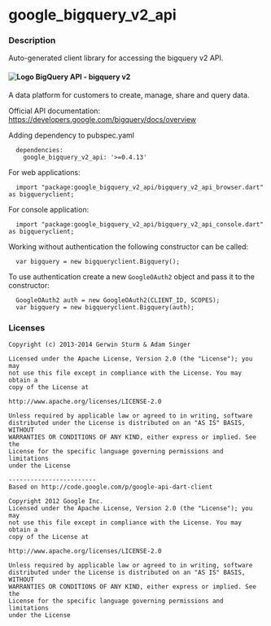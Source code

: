 # google_bigquery_v2_api

### Description

Auto-generated client library for accessing the bigquery v2 API.

#### ![Logo](http://www.google.com/images/icons/product/search-16.gif) BigQuery API - bigquery v2

A data platform for customers to create, manage, share and query data.

Official API documentation: https://developers.google.com/bigquery/docs/overview

Adding dependency to pubspec.yaml

```
  dependencies:
    google_bigquery_v2_api: '>=0.4.13'
```

For web applications:

```
  import "package:google_bigquery_v2_api/bigquery_v2_api_browser.dart" as bigqueryclient;
```

For console application:

```
  import "package:google_bigquery_v2_api/bigquery_v2_api_console.dart" as bigqueryclient;
```

Working without authentication the following constructor can be called:

```
  var bigquery = new bigqueryclient.Bigquery();
```

To use authentication create a new `GoogleOAuth2` object and pass it to the constructor:


```
  GoogleOAuth2 auth = new GoogleOAuth2(CLIENT_ID, SCOPES);
  var bigquery = new bigqueryclient.Bigquery(auth);
```

### Licenses

```
Copyright (c) 2013-2014 Gerwin Sturm & Adam Singer

Licensed under the Apache License, Version 2.0 (the "License"); you may 
not use this file except in compliance with the License. You may obtain a 
copy of the License at

http://www.apache.org/licenses/LICENSE-2.0

Unless required by applicable law or agreed to in writing, software
distributed under the License is distributed on an "AS IS" BASIS, WITHOUT
WARRANTIES OR CONDITIONS OF ANY KIND, either express or implied. See the
License for the specific language governing permissions and limitations 
under the License

------------------------
Based on http://code.google.com/p/google-api-dart-client

Copyright 2012 Google Inc.
Licensed under the Apache License, Version 2.0 (the "License"); you may 
not use this file except in compliance with the License. You may obtain a
copy of the License at

http://www.apache.org/licenses/LICENSE-2.0

Unless required by applicable law or agreed to in writing, software
distributed under the License is distributed on an "AS IS" BASIS, WITHOUT
WARRANTIES OR CONDITIONS OF ANY KIND, either express or implied. See the
License for the specific language governing permissions and limitations 
under the License

```
